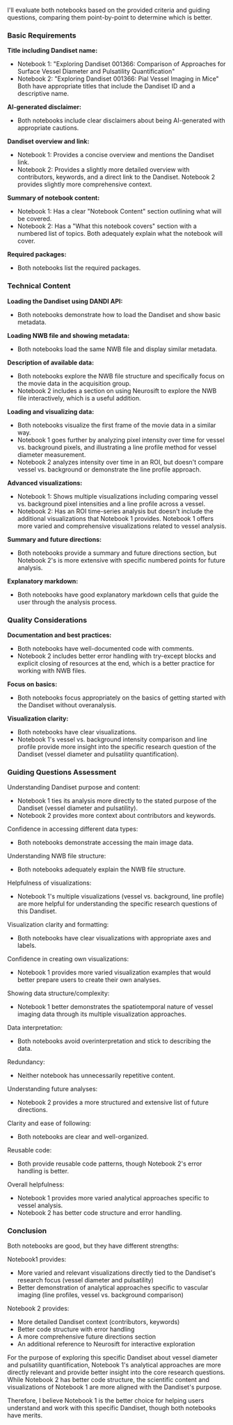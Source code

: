 I'll evaluate both notebooks based on the provided criteria and guiding questions, comparing them point-by-point to determine which is better.

### Basic Requirements

**Title including Dandiset name:**
- Notebook 1: "Exploring Dandiset 001366: Comparison of Approaches for Surface Vessel Diameter and Pulsatility Quantification"
- Notebook 2: "Exploring Dandiset 001366: Pial Vessel Imaging in Mice"
Both have appropriate titles that include the Dandiset ID and a descriptive name.

**AI-generated disclaimer:**
- Both notebooks include clear disclaimers about being AI-generated with appropriate cautions.

**Dandiset overview and link:**
- Notebook 1: Provides a concise overview and mentions the Dandiset link.
- Notebook 2: Provides a slightly more detailed overview with contributors, keywords, and a direct link to the Dandiset.
Notebook 2 provides slightly more comprehensive context.

**Summary of notebook content:**
- Notebook 1: Has a clear "Notebook Content" section outlining what will be covered.
- Notebook 2: Has a "What this notebook covers" section with a numbered list of topics.
Both adequately explain what the notebook will cover.

**Required packages:**
- Both notebooks list the required packages.

### Technical Content

**Loading the Dandiset using DANDI API:**
- Both notebooks demonstrate how to load the Dandiset and show basic metadata.

**Loading NWB file and showing metadata:**
- Both notebooks load the same NWB file and display similar metadata.

**Description of available data:**
- Both notebooks explore the NWB file structure and specifically focus on the movie data in the acquisition group.
- Notebook 2 includes a section on using Neurosift to explore the NWB file interactively, which is a useful addition.

**Loading and visualizing data:**
- Both notebooks visualize the first frame of the movie data in a similar way.
- Notebook 1 goes further by analyzing pixel intensity over time for vessel vs. background pixels, and illustrating a line profile method for vessel diameter measurement.
- Notebook 2 analyzes intensity over time in an ROI, but doesn't compare vessel vs. background or demonstrate the line profile approach.

**Advanced visualizations:**
- Notebook 1: Shows multiple visualizations including comparing vessel vs. background pixel intensities and a line profile across a vessel.
- Notebook 2: Has an ROI time-series analysis but doesn't include the additional visualizations that Notebook 1 provides.
Notebook 1 offers more varied and comprehensive visualizations related to vessel analysis.

**Summary and future directions:**
- Both notebooks provide a summary and future directions section, but Notebook 2's is more extensive with specific numbered points for future analysis.

**Explanatory markdown:**
- Both notebooks have good explanatory markdown cells that guide the user through the analysis process.

### Quality Considerations

**Documentation and best practices:**
- Both notebooks have well-documented code with comments.
- Notebook 2 includes better error handling with try-except blocks and explicit closing of resources at the end, which is a better practice for working with NWB files.

**Focus on basics:**
- Both notebooks focus appropriately on the basics of getting started with the Dandiset without overanalysis.

**Visualization clarity:**
- Both notebooks have clear visualizations.
- Notebook 1's vessel vs. background intensity comparison and line profile provide more insight into the specific research question of the Dandiset (vessel diameter and pulsatility quantification).

### Guiding Questions Assessment

Understanding Dandiset purpose and content:
- Notebook 1 ties its analysis more directly to the stated purpose of the Dandiset (vessel diameter and pulsatility).
- Notebook 2 provides more context about contributors and keywords.

Confidence in accessing different data types:
- Both notebooks demonstrate accessing the main image data.

Understanding NWB file structure:
- Both notebooks adequately explain the NWB file structure.

Helpfulness of visualizations:
- Notebook 1's multiple visualizations (vessel vs. background, line profile) are more helpful for understanding the specific research questions of this Dandiset.

Visualization clarity and formatting:
- Both notebooks have clear visualizations with appropriate axes and labels.

Confidence in creating own visualizations:
- Notebook 1 provides more varied visualization examples that would better prepare users to create their own analyses.

Showing data structure/complexity:
- Notebook 1 better demonstrates the spatiotemporal nature of vessel imaging data through its multiple visualization approaches.

Data interpretation:
- Both notebooks avoid overinterpretation and stick to describing the data.

Redundancy:
- Neither notebook has unnecessarily repetitive content.

Understanding future analyses:
- Notebook 2 provides a more structured and extensive list of future directions.

Clarity and ease of following:
- Both notebooks are clear and well-organized.

Reusable code:
- Both provide reusable code patterns, though Notebook 2's error handling is better.

Overall helpfulness:
- Notebook 1 provides more varied analytical approaches specific to vessel analysis.
- Notebook 2 has better code structure and error handling.

### Conclusion

Both notebooks are good, but they have different strengths:

Notebook1 provides:
- More varied and relevant visualizations directly tied to the Dandiset's research focus (vessel diameter and pulsatility)
- Better demonstration of analytical approaches specific to vascular imaging (line profiles, vessel vs. background comparison)

Notebook 2 provides:
- More detailed Dandiset context (contributors, keywords)
- Better code structure with error handling
- A more comprehensive future directions section
- An additional reference to Neurosift for interactive exploration

For the purpose of exploring this specific Dandiset about vessel diameter and pulsatility quantification, Notebook 1's analytical approaches are more directly relevant and provide better insight into the core research questions. While Notebook 2 has better code structure, the scientific content and visualizations of Notebook 1 are more aligned with the Dandiset's purpose.

Therefore, I believe Notebook 1 is the better choice for helping users understand and work with this specific Dandiset, though both notebooks have merits.